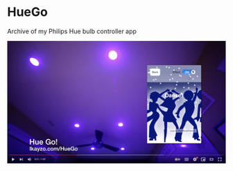 # HueGo

Archive of my Philips Hue bulb controller app

<div align="left">
      <a href="https://youtu.be/HdV3iEnHn_g">
         <img src="screen.png" style="width:640px;">
      </a>
</div>
